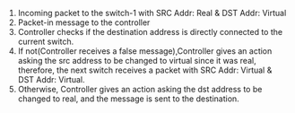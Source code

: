 1. Incoming packet to the switch-1 with SRC Addr: Real & DST Addr: Virtual
2. Packet-in message to the controller
3. Controller checks if the destination address is directly connected to the current switch.
4. If not(Controller receives a false message),Controller gives an action asking the src address to be changed to virtual since it was real, therefore, the next switch receives a packet with SRC Addr: Virtual & DST Addr: Virtual.
5. Otherwise, Controller gives an action asking the dst address to be changed to real, and the message is sent to the destination.

